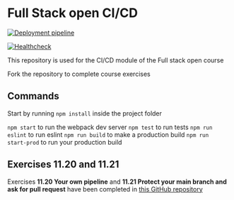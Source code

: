 # Full Stack open CI/CD
[![Deployment pipeline](https://github.com/thomsva/full-stack-open-pokedex/actions/workflows/pipeline.yml/badge.svg)](https://github.com/thomsva/full-stack-open-pokedex/actions/workflows/pipeline.yml)

[![Healthcheck](https://github.com/thomsva/full-stack-open-pokedex/actions/workflows/healthcheck.yml/badge.svg)](https://github.com/thomsva/full-stack-open-pokedex/actions/workflows/healthcheck.yml)

This repository is used for the CI/CD module of the Full stack open course

Fork the repository to complete course exercises

## Commands

Start by running `npm install` inside the project folder

`npm start` to run the webpack dev server
`npm test` to run tests
`npm run eslint` to run eslint
`npm run build` to make a production build
`npm run start-prod` to run your production build


## Exercises 11.20 and 11.21

Exercises **11.20 Your own pipeline** and **11.21 Protect your main branch and ask for pull request** have been completed in [this GitHub repository](https://github.com/thomsva/PhoneBook)
